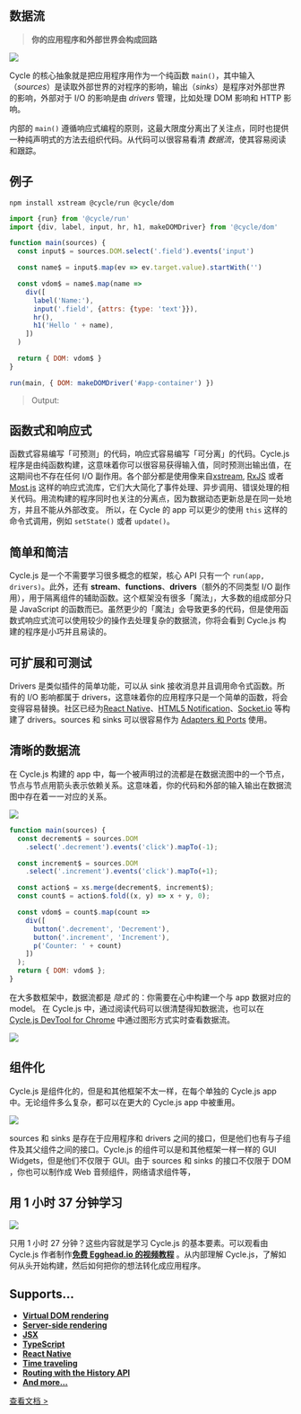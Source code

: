 ## 数据流

> **你的应用程序和外部世界会构成回路**

<p>
  <img src="img/cycle-nested-frontpage.svg">
</p>


Cycle 的核心抽象就是把应用程序用作为一个纯函数 `main()`，其中输入（*sources*）是读取外部世界的对程序的影响，输出（*sinks*）是程序对外部世界的影响，外部对于 I/O 的影响是由 *drivers* 管理，比如处理 DOM 影响和 HTTP 影响。

内部的 `main()` 遵循响应式编程的原则，这最大限度分离出了关注点，同时也提供一种纯声明式的方法去组织代码。从代码可以很容易看清 *数据流*，使其容易阅读和跟踪。  

## 例子

```
npm install xstream @cycle/run @cycle/dom
```

```js
import {run} from '@cycle/run'
import {div, label, input, hr, h1, makeDOMDriver} from '@cycle/dom'

function main(sources) {
  const input$ = sources.DOM.select('.field').events('input')

  const name$ = input$.map(ev => ev.target.value).startWith('')

  const vdom$ = name$.map(name =>
    div([
      label('Name:'),
      input('.field', {attrs: {type: 'text'}}),
      hr(),
      h1('Hello ' + name),
    ])
  )

  return { DOM: vdom$ }
}

run(main, { DOM: makeDOMDriver('#app-container') })
```

> Output:

<div class="example-hello-world-container"></div>

## 函数式和响应式

函数式容易编写「可预测」的代码，响应式容易编写「可分离」的代码。Cycle.js 程序是由纯函数构建，这意味着你可以很容易获得输入值，同时预测出输出值，在这期间也不存在任何 I/O 副作用。各个部分都是使用像来自[xstream](http://staltz.com/xstream), [RxJS](http://reactivex.io/rxjs) 或者 [Most.js](https://github.com/cujojs/most/) 这样的响应式流库，它们大大简化了事件处理、异步调用、错误处理的相关代码。用流构建的程序同时也关注的分离点，因为数据动态更新总是在同一处地方，并且不能从外部改变。 所以，在 Cycle 的 app 可以更少的使用 `this` 这样的命令式调用，例如 `setState()` 或者 `update()`。

## 简单和简洁


Cycle.js 是一个不需要学习很多概念的框架，核心 API 只有一个 `run(app, drivers)`。此外，还有 **stream**、**functions**、**drivers**（额外的不同类型 I/O 副作用），用于隔离组件的辅助函数。这个框架没有很多「魔法」，大多数的组成部分只是 JavaScript 的函数而已。虽然更少的「魔法」会导致更多的代码，但是使用函数式响应式流可以使用较少的操作去处理复杂的数据流，你将会看到 Cycle.js 构建的程序是小巧并且易读的。

## 可扩展和可测试

Drivers 是类似插件的简单功能，可以从 sink 接收消息并且调用命令式函数。所有的 I/O 影响都属于 drivers，这意味着你的应用程序只是一个简单的函数，将会变得容易替换。社区已经为[React Native](https://github.com/cyclejs/cycle-react-native)、[HTML5 Notification](https://github.com/cyclejs/cycle-notification-driver)、[Socket.io](https://github.com/cgeorg/cycle-socket.io) 等构建了 drivers。sources 和 sinks 可以很容易作为 [Adapters 和 Ports](https://iancooper.github.io/Paramore/ControlBus.html) 使用。 

## 清晰的数据流


在 Cycle.js 构建的 app 中，每一个被声明过的流都是在数据流图中的一个节点，节点与节点用箭头表示依赖关系。这意味着，你的代码和外部的输入输出在数据流图中存在着一一对应的关系。


<p class="dataflow-minimap">
  <img src="img/dataflow-minimap.svg">
</p>

```js
function main(sources) {
  const decrement$ = sources.DOM
    .select('.decrement').events('click').mapTo(-1);

  const increment$ = sources.DOM
    .select('.increment').events('click').mapTo(+1);

  const action$ = xs.merge(decrement$, increment$);
  const count$ = action$.fold((x, y) => x + y, 0);

  const vdom$ = count$.map(count =>
    div([
      button('.decrement', 'Decrement'),
      button('.increment', 'Increment'),
      p('Counter: ' + count)
    ])
  );
  return { DOM: vdom$ };
}
```


在大多数框架中，数据流都是 *隐式* 的：你需要在心中构建一个与 app 数据对应的 model。 在 Cycle.js 中，通过阅读代码可以很清楚得知数据流，也可以在 [Cycle.js DevTool for Chrome](https://github.com/cyclejs/cyclejs/tree/master/devtool) 中通过图形方式实时查看数据流。

<p>
  <img src="img/devtool.png" style="max-height:inherit">
</p>

## 组件化

Cycle.js 是组件化的，但是和其他框架不太一样，在每个单独的 Cycle.js app 中。无论组件多么复杂，都可以在更大的 Cycle.js app 中被重用。

<p>
  <img src="img/nested-components.svg">
</p>

sources 和 sinks 是存在于应用程序和 drivers 之间的接口，但是他们也有与子组件及其父组件之间的接口。Cycle.js 的组件可以是和其他框架一样一样的 GUI Widgets，但是他们不仅限于 GUI。由于 sources 和 sinks 的接口不仅限于 DOM ，你也可以制作成 Web 音频组件，网络请求组件等， 

## 用 1 小时 37 分钟学习

<p>
  <img src="img/egghead.svg">
</p>

只用 1 小时 27 分钟？这些内容就是学习 Cycle.js 的基本要素。可以观看由 Cycle.js 作者制作[**免费 Egghead.io 的视频教程**](https://egghead.io/series/cycle-js-fundamentals) 。从内部理解 Cycle.js，了解如何从头开始构建，然后如何把你的想法转化成应用程序。 

## Supports...

- [**Virtual DOM rendering**](https://github.com/cyclejs/cyclejs/tree/master/dom)
- [**Server-side rendering**](https://github.com/cyclejs/cyclejs/tree/master/examples/isomorphic)
- [**JSX**](http://cycle.js.org/getting-started.html)
- [**TypeScript**](https://github.com/cyclejs/cyclejs/tree/master/examples/bmi-typescript)
- [**React Native**](https://github.com/cyclejs/cycle-react-native)
- [**Time traveling**](https://github.com/cyclejs/cycle-time-travel)
- [**Routing with the History API**](https://github.com/cyclejs/history)
- [**And more...**](https://github.com/cyclejs-community/awesome-cyclejs)


[查看文档 >](getting-started.html)